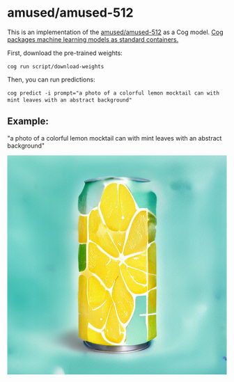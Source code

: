 # amused/amused-512

This is an implementation of the [amused/amused-512](https://huggingface.co/amused/amused-512) as a Cog model. [Cog packages machine learning models as standard containers.](https://github.com/replicate/cog)

First, download the pre-trained weights:

    cog run script/download-weights

Then, you can run predictions:

    cog predict -i prompt="a photo of a colorful lemon mocktail can with mint leaves with an abstract background"

## Example:

"a photo of a colorful lemon mocktail can with mint leaves with an abstract background"

![a photo of a colorful lemon mocktail can with mint leaves with an abstract background](out.png)
